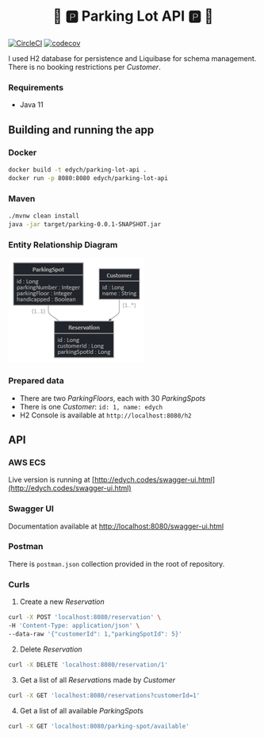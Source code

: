 
# **<p align="center">🚗 🅿️  Parking Lot API  🅿️ 🚙</p>**

[![CircleCI](https://circleci.com/gh/circleci/circleci-docs.svg?style=svg)](https://circleci.com/gh/edych/Parking-Lot-API)
[![codecov](https://codecov.io/gh/edych/Parking-Lot-API/branch/main/graph/badge.svg?token=e8ebc5cf-1c0f-4da0-9920-a69ec6fe3830)](https://codecov.io/gh/edych/Parking-Lot-API)

I used H2 database for persistence and Liquibase for schema management.<br>
There is no booking restrictions per *Customer*.<br>

### Requirements
* Java 11

## Building and running the app

### Docker
```bash
docker build -t edych/parking-lot-api .
docker run -p 8080:8080 edych/parking-lot-api
```

### Maven
```bash
./mvnw clean install
java -jar target/parking-0.0.1-SNAPSHOT.jar
```
### Entity Relationship Diagram

![alt text](documentation/jdl.png)

### Prepared data
* There are two *ParkingFloors*, each with 30 *ParkingSpots*
* There is one *Customer*: `id: 1, name: edych`
* H2 Console is available at `http://localhost:8080/h2`

## API

### AWS ECS 
Live version is running at [http://edych.codes/swagger-ui.html](http://edych.codes/swagger-ui.html) 

### Swagger UI 
Documentation available at [http://localhost:8080/swagger-ui.html](http://localhost:8080/swagger-ui.html)

### Postman
There is `postman.json` collection provided in the root of repository.

### Curls
1. Create a new *Reservation*
```bash
curl -X POST 'localhost:8080/reservation' \
-H 'Content-Type: application/json' \
--data-raw '{"customerId": 1,"parkingSpotId": 5}'
```

2. Delete *Reservation*<br>
```bash
curl -X DELETE 'localhost:8080/reservation/1'
```

3. Get a list of all *Reservation*s made by *Customer*
```bash
curl -X GET 'localhost:8080/reservations?customerId=1'
```

4. Get a list of all available *ParkingSpot*s
```bash
curl -X GET 'localhost:8080/parking-spot/available'
```

